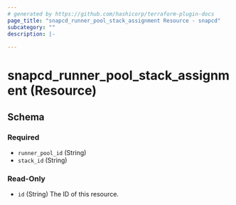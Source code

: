 ```yaml
---
# generated by https://github.com/hashicorp/terraform-plugin-docs
page_title: "snapcd_runner_pool_stack_assignment Resource - snapcd"
subcategory: ""
description: |-
  
---
```


# snapcd_runner_pool_stack_assignment (Resource)





<!-- schema generated by tfplugindocs -->
## Schema

### Required

- `runner_pool_id` (String)
- `stack_id` (String)

### Read-Only

- `id` (String) The ID of this resource.
